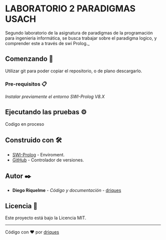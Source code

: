 # LABORATORIO 2 PARADIGMAS USACH

Segundo laboratorio de la asignatura de paradigmas de la programación para ingenieria informática, se busca trabajar sobre
el paradigma logico, y comprender este a través de swi Prolog._

## Comenzando 🚀

Utilizar git para poder copiar el repositorio, o de plano descargarlo.

### Pre-requisitos 📋

_Instalar previamente el entorno SWI-Prolog V8.X_

## Ejecutando las pruebas ⚙️

Codigo en proceso

## Construido con 🛠️

* [SWI-Prolog](https://www.swi-prolog.org/download/stable) - Enviroment.
* [GitHub](https://github.com/) - Controlador de versiones.

## Autor ✒️
* **Diego Riquelme** - *Código y documentación* - [driques](#driques)

## Licencia 📄

Este proyecto está bajo la Licencia MIT.

---
Código con ❤️ por [driques](https://github.com/driques)
